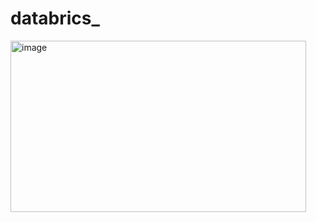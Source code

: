 # databrics_

<img width="473" height="274" alt="image" src="https://github.com/user-attachments/assets/bb65db36-f276-4eaf-a6fc-73c20496234e" />
